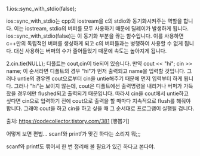 1.ios::sync_with_stdio(false);

 ios::sync_with_stdio는 cpp의 iostream을 c의 stdio와 동기화시켜주는 역할을 합니다. 이는 iostream, stdio의 버퍼를 모두 사용하기 때문에 딜레이가 발생하게 됩니다. ios::sync_with_stdio(false)는 이 동기화 부분을 끊는 함수입니다.
 이를 사용하면 c++만의 독립적인 버퍼를 생성하게 되고 c의 버퍼들과는 병행하여 사용할 수 없게 됩니다. 대신 사용하는 버퍼의 수가 줄어들었기 때문에 속도는 높아지게 됩니다.


2.cin.tie(NULL);
디폴트는 cout,cin이 tie되어 있습니다.
만약 cout << "hi"; cin >> name; 이 순서라면 디폴트의 경우 "hi"가 먼저 출력되고 name을 입력할 것입니다. 
그러나 untie의 경우엔 cout으로부터 cin을 untie해주기 때문에 먼저 입력부터 하게 됩니다. 
그러나 "hi"는 보이지 않는데, cout은 디폴트에선 출력명령을 내리거나 버퍼가 가득찼을 경우에만 flushed되고 출력되기 때문입니다.
따라서 cin을 cout에서 untie하고 싶다면 cin으로 입력하기 전에 cout으로 출력을 할 때마다 지속적으로 flush를 해줘야 합니다. 그래야 cout을 하고 cin을 하고 싶을 때 그 순서대로 프로그램이 실행될 겁니다.


출처: https://codecollector.tistory.com/381 [뽕뽑기]

어떻게 보면 편법... scanf와 printf가 맞긴 하다는 소리지 뭐;;;

scanf와 printf도 묶어서 한 번 정리해 볼 필요가 있긴 하다고 본다야.